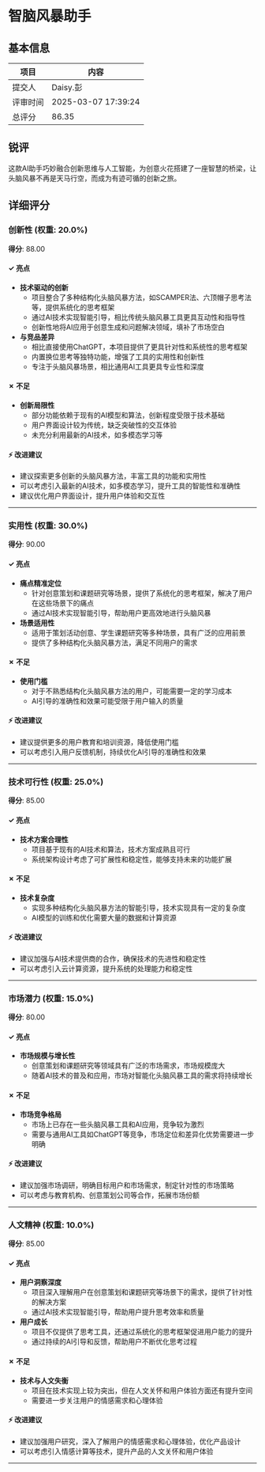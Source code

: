 # 智脑风暴助手

## 基本信息

| 项目 | 内容 |
|------|------|
| 提交人 | Daisy.彭 |
| 评审时间 | 2025-03-07 17:39:24 |
| 总评分 | 86.35 |

## 锐评

这款AI助手巧妙融合创新思维与人工智能，为创意火花搭建了一座智慧的桥梁，让头脑风暴不再是天马行空，而成为有迹可循的创新之旅。

## 详细评分

### 创新性 (权重: 20.0%)

**得分**: 88.00

#### ✓ 亮点

* **技术驱动的创新**
  * 项目整合了多种结构化头脑风暴方法，如SCAMPER法、六顶帽子思考法等，提供系统化的思考框架
  * 通过AI技术实现智能引导，相比传统头脑风暴工具更具互动性和指导性
  * 创新性地将AI应用于创意生成和问题解决领域，填补了市场空白
* **与竞品差异**
  * 相比直接使用ChatGPT，本项目提供了更具针对性和系统性的思考框架
  * 内置换位思考等独特功能，增强了工具的实用性和创新性
  * 专注于头脑风暴场景，相比通用AI工具更具专业性和深度

#### ✗ 不足

* **创新局限性**
  * 部分功能依赖于现有的AI模型和算法，创新程度受限于技术基础
  * 用户界面设计较为传统，缺乏突破性的交互体验
  * 未充分利用最新的AI技术，如多模态学习等

#### ⚡ 改进建议

* 建议探索更多创新的头脑风暴方法，丰富工具的功能和实用性
* 可以考虑引入最新的AI技术，如多模态学习，提升工具的智能性和准确性
* 建议优化用户界面设计，提升用户体验和交互性

---

### 实用性 (权重: 30.0%)

**得分**: 90.00

#### ✓ 亮点

* **痛点精准定位**
  * 针对创意策划和课题研究等场景，提供了系统化的思考框架，解决了用户在这些场景下的痛点
  * 通过AI技术实现智能引导，帮助用户更高效地进行头脑风暴
* **场景适用性**
  * 适用于策划活动创意、学生课题研究等多种场景，具有广泛的应用前景
  * 提供了多种结构化头脑风暴方法，满足不同用户的需求

#### ✗ 不足

* **使用门槛**
  * 对于不熟悉结构化头脑风暴方法的用户，可能需要一定的学习成本
  * AI引导的准确性和效果可能受限于用户输入的质量

#### ⚡ 改进建议

* 建议提供更多的用户教育和培训资源，降低使用门槛
* 可以考虑引入用户反馈机制，持续优化AI引导的准确性和效果

---

### 技术可行性 (权重: 25.0%)

**得分**: 85.00

#### ✓ 亮点

* **技术方案合理性**
  * 项目基于现有的AI技术和算法，技术方案成熟且可行
  * 系统架构设计考虑了可扩展性和稳定性，能够支持未来的功能扩展

#### ✗ 不足

* **技术复杂度**
  * 实现多种结构化头脑风暴方法的智能引导，技术实现具有一定的复杂度
  * AI模型的训练和优化需要大量的数据和计算资源

#### ⚡ 改进建议

* 建议加强与AI技术提供商的合作，确保技术的先进性和稳定性
* 可以考虑引入云计算资源，提升系统的处理能力和稳定性

---

### 市场潜力 (权重: 15.0%)

**得分**: 80.00

#### ✓ 亮点

* **市场规模与增长性**
  * 创意策划和课题研究等领域具有广泛的市场需求，市场规模庞大
  * 随着AI技术的普及和应用，市场对智能化头脑风暴工具的需求将持续增长

#### ✗ 不足

* **市场竞争格局**
  * 市场上已存在一些头脑风暴工具和AI应用，竞争较为激烈
  * 需要与通用AI工具如ChatGPT等竞争，市场定位和差异化优势需要进一步明确

#### ⚡ 改进建议

* 建议加强市场调研，明确目标用户和市场需求，制定针对性的市场策略
* 可以考虑与教育机构、创意策划公司等合作，拓展市场份额

---

### 人文精神 (权重: 10.0%)

**得分**: 85.00

#### ✓ 亮点

* **用户洞察深度**
  * 项目深入理解用户在创意策划和课题研究等场景下的需求，提供了针对性的解决方案
  * 通过AI技术实现智能引导，帮助用户提升思考效率和质量
* **用户成长**
  * 项目不仅提供了思考工具，还通过系统化的思考框架促进用户能力的提升
  * 通过持续的AI引导和反馈，帮助用户不断优化思考过程

#### ✗ 不足

* **技术与人文失衡**
  * 项目在技术实现上较为突出，但在人文关怀和用户体验方面还有提升空间
  * 需要进一步关注用户的情感需求和心理体验

#### ⚡ 改进建议

* 建议加强用户研究，深入了解用户的情感需求和心理体验，优化产品设计
* 可以考虑引入情感计算等技术，提升产品的人文关怀和用户体验

---

